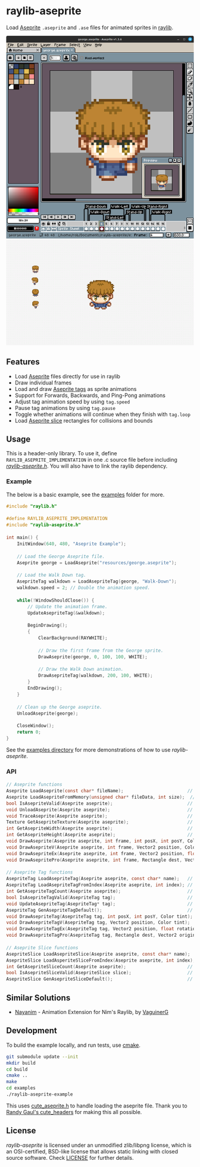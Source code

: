 # raylib-aseprite

Load [Aseprite](https://www.aseprite.org) `.aseprite` and `.ase` files for animated sprites in [raylib](https://www.raylib.com).

![examples/raylib-aseprite-aseprite.png](examples/raylib-aseprite-aseprite.png)
![examples/raylib-aseprite-example.gif](examples/raylib-aseprite-example.gif)

## Features

- Load [Aseprite](https://www.aseprite.org/) files directly for use in raylib
- Draw individual frames
- Load and draw [Aseprite tags](https://www.aseprite.org/docs/tags/) as sprite animations
- Support for Forwards, Backwards, and Ping-Pong animations
- Adjust tag animation speed by using `tag.speed`
- Pause tag animations by using `tag.pause`
- Toggle whether animations will continue when they finish with `tag.loop`
- Load [Aseprite slice](https://www.aseprite.org/docs/slices/) rectangles for collisions and bounds

## Usage

This is a header-only library. To use it, define `RAYLIB_ASEPRITE_IMPLEMENTATION` in one .c source file before including [*raylib-aseprite.h*](include). You will also have to link the raylib dependency.

### Example

The below is a basic example, see the [examples](examples) folder for more.

``` c
#include "raylib.h"

#define RAYLIB_ASEPRITE_IMPLEMENTATION
#include "raylib-aseprite.h"

int main() {
    InitWindow(640, 480, "Aseprite Example");

    // Load the George Aseprite file.
    Aseprite george = LoadAseprite("resources/george.aseprite");

    // Load the Walk Down tag.
    AsepriteTag walkdown = LoadAsepriteTag(george, "Walk-Down");
    walkdown.speed = 2; // Double the animation speed.

    while(!WindowShouldClose()) {
        // Update the animation frame.
        UpdateAsepriteTag(&walkdown);

        BeginDrawing();
        {
            ClearBackground(RAYWHITE);

            // Draw the first frame from the George sprite.
            DrawAseprite(george, 0, 100, 100, WHITE);

            // Draw the Walk Down animation.
            DrawAsepriteTag(walkdown, 200, 100, WHITE);
        }
        EndDrawing();
    }

    // Clean up the George aseprite.
    UnloadAseprite(george);

    CloseWindow();
    return 0;
}
```

See the [examples directory](examples) for more demonstrations of how to use *raylib-aseprite*.

### API

``` c
// Aseprite functions
Aseprite LoadAseprite(const char* fileName);                        // Load an .aseprite file
Aseprite LoadAsepriteFromMemory(unsigned char* fileData, int size);  // Load an aseprite file from memory
bool IsAsepriteValid(Aseprite aseprite);                            // Check if the given Aseprite was loaded successfully
void UnloadAseprite(Aseprite aseprite);                             // Unloads the aseprite file
void TraceAseprite(Aseprite aseprite);                              // Display all information associated with the aseprite
Texture GetAsepriteTexture(Aseprite aseprite);                      // Retrieve the raylib texture associated with the aseprite
int GetAsepriteWidth(Aseprite aseprite);                            // Get the width of the sprite
int GetAsepriteHeight(Aseprite aseprite);                           // Get the height of the sprite
void DrawAseprite(Aseprite aseprite, int frame, int posX, int posY, Color tint);
void DrawAsepriteV(Aseprite aseprite, int frame, Vector2 position, Color tint);
void DrawAsepriteEx(Aseprite aseprite, int frame, Vector2 position, float rotation, float scale, Color tint);
void DrawAsepritePro(Aseprite aseprite, int frame, Rectangle dest, Vector2 origin, float rotation, Color tint);

// Aseprite Tag functions
AsepriteTag LoadAsepriteTag(Aseprite aseprite, const char* name);   // Load an Aseprite tag animation sequence
AsepriteTag LoadAsepriteTagFromIndex(Aseprite aseprite, int index); // Load an Aseprite tag animation sequence from its index
int GetAsepriteTagCount(Aseprite aseprite);                         // Get the total amount of available tags
bool IsAsepriteTagValid(AsepriteTag tag);                           // Check if the given Aseprite tag was loaded successfully
void UpdateAsepriteTag(AsepriteTag* tag);                           // Update the tag animation frame
AsepriteTag GenAsepriteTagDefault();                                // Generate an empty Tag with sane defaults
void DrawAsepriteTag(AsepriteTag tag, int posX, int posY, Color tint);
void DrawAsepriteTagV(AsepriteTag tag, Vector2 position, Color tint);
void DrawAsepriteTagEx(AsepriteTag tag, Vector2 position, float rotation, float scale, Color tint);
void DrawAsepriteTagPro(AsepriteTag tag, Rectangle dest, Vector2 origin, float rotation, Color tint);

// Aseprite Slice functions
AsepriteSlice LoadAsepriteSlice(Aseprite aseprite, const char* name);   // Load a slice from an Aseprite based on its name.
AsepriteSlice LoadAsperiteSliceFromIndex(Aseprite aseprite, int index); // Load a slice from an Aseprite based on its index.
int GetAsepriteSliceCount(Aseprite aseprite);                       // Get the amount of slices that are defined in the Aseprite.
bool IsAsepriteSliceValid(AsepriteSlice slice);                     // Return whether or not the given slice was found.
AsepriteSlice GenAsepriteSliceDefault();                            // Generate empty Aseprite slice data.
```

## Similar Solutions

- [Nayanim](https://github.com/VaguinerG/nayanim) - Animation Extension for Nim's Raylib, by [VaguinerG](https://github.com/VaguinerG)

## Development

To build the example locally, and run tests, use [cmake](https://cmake.org/).

``` bash
git submodule update --init
mkdir build
cd build
cmake ..
make
cd examples
./raylib-aseprite-example
```

This uses [cute_aseprite.h](https://github.com/RandyGaul/cute_headers/blob/master/cute_aseprite.h) to handle loading the aseprite file. Thank you to [Randy Gaul's cute_headers](https://github.com/RandyGaul/cute_headers) for making this all possible.

## License

*raylib-aseprite* is licensed under an unmodified zlib/libpng license, which is an OSI-certified, BSD-like license that allows static linking with closed source software. Check [LICENSE](LICENSE) for further details.
